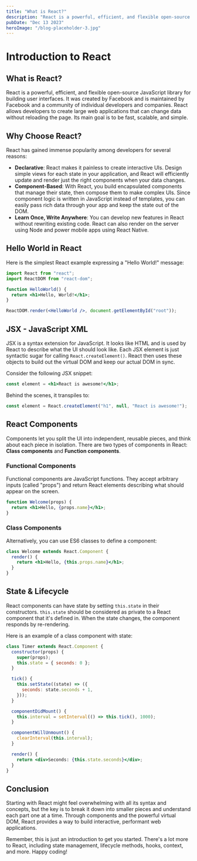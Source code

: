 ```yaml
---
title: "What is React?"
description: "React is a powerful, efficient, and flexible open-source JavaScript library for building user interfaces"
pubDate: "Dec 13 2023"
heroImage: "/blog-placeholder-3.jpg"
---
```


# Introduction to React

## What is React?

React is a powerful, efficient, and flexible open-source JavaScript library for building user interfaces. It was created by Facebook and is maintained by Facebook and a community of individual developers and companies. React allows developers to create large web applications that can change data without reloading the page. Its main goal is to be fast, scalable, and simple.

## Why Choose React?

React has gained immense popularity among developers for several reasons:

- **Declarative**: React makes it painless to create interactive UIs. Design simple views for each state in your application, and React will efficiently update and render just the right components when your data changes.
- **Component-Based**: With React, you build encapsulated components that manage their state, then compose them to make complex UIs. Since component logic is written in JavaScript instead of templates, you can easily pass rich data through your app and keep the state out of the DOM.
- **Learn Once, Write Anywhere**: You can develop new features in React without rewriting existing code. React can also render on the server using Node and power mobile apps using React Native.

## Hello World in React

Here is the simplest React example expressing a \"Hello World!\" message:

```jsx
import React from "react";
import ReactDOM from "react-dom";

function HelloWorld() {
  return <h1>Hello, World!</h1>;
}

ReactDOM.render(<HelloWorld />, document.getElementById("root"));
```

## JSX - JavaScript XML

JSX is a syntax extension for JavaScript. It looks like HTML and is used by React to describe what the UI should look like. Each JSX element is just syntactic sugar for calling `React.createElement()`. React then uses these objects to build out the virtual DOM and keep our actual DOM in sync.

Consider the following JSX snippet:

```jsx
const element = <h1>React is awesome!</h1>;
```

Behind the scenes, it transpiles to:

```javascript
const element = React.createElement("h1", null, "React is awesome!");
```

## React Components

Components let you split the UI into independent, reusable pieces, and think about each piece in isolation. There are two types of components in React: **Class components** and **Function components**.

### Functional Components

Functional components are JavaScript functions. They accept arbitrary inputs (called \"props\") and return React elements describing what should appear on the screen.

```jsx
function Welcome(props) {
  return <h1>Hello, {props.name}</h1>;
}
```

### Class Components

Alternatively, you can use ES6 classes to define a component:

```jsx
class Welcome extends React.Component {
  render() {
    return <h1>Hello, {this.props.name}</h1>;
  }
}
```

## State & Lifecycle

React components can have state by setting `this.state` in their constructors. `this.state` should be considered as private to a React component that it's defined in. When the state changes, the component responds by re-rendering.

Here is an example of a class component with state:

```jsx
class Timer extends React.Component {
  constructor(props) {
    super(props);
    this.state = { seconds: 0 };
  }

  tick() {
    this.setState((state) => ({
      seconds: state.seconds + 1,
    }));
  }

  componentDidMount() {
    this.interval = setInterval(() => this.tick(), 1000);
  }

  componentWillUnmount() {
    clearInterval(this.interval);
  }

  render() {
    return <div>Seconds: {this.state.seconds}</div>;
  }
}
```

## Conclusion

Starting with React might feel overwhelming with all its syntax and concepts, but the key is to break it down into smaller pieces and understand each part one at a time. Through components and the powerful virtual DOM, React provides a way to build interactive, performant web applications.

Remember, this is just an introduction to get you started. There's a lot more to React, including state management, lifecycle methods, hooks, context, and more. Happy coding!
